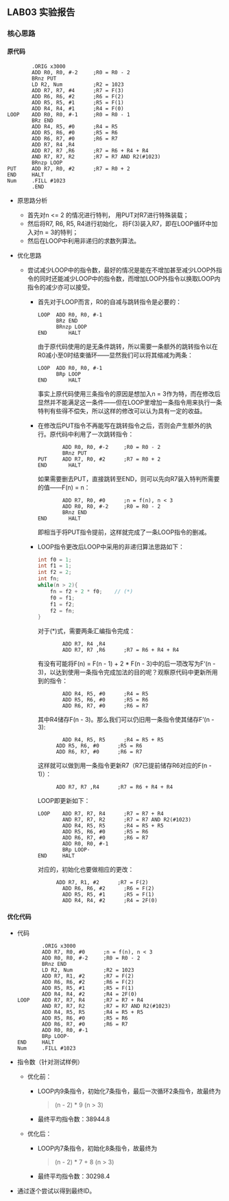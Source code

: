 ## LAB03 实验报告

### 核心思路

#### 原代码

```assembly
        .ORIG x3000
        ADD R0, R0, #-2     ;R0 = R0 - 2
        BRnz PUT
        LD R2, Num          ;R2 = 1023
        ADD R7, R7, #4      ;R7 = F(3)
        ADD R6, R6, #2      ;R6 = F(2)
        ADD R5, R5, #1      ;R5 = F(1)
        ADD R4, R4, #1      ;R4 = F(0)
LOOP    ADD R0, R0, #-1     ;R0 = R0 - 1
        BRz END
        ADD R4, R5, #0      ;R4 = R5
        ADD R5, R6, #0      ;R5 = R6
        ADD R6, R7, #0      ;R6 = R7
        ADD R7, R4 ,R4      
        ADD R7, R7 ,R6      ;R7 = R6 + R4 + R4
        AND R7, R7, R2      ;R7 = R7 AND R2(#1023)
        BRnzp LOOP
PUT     ADD R7, R0, #2      ;R7 = R0 + 2
END     HALT
Num     .FILL #1023
		.END
```

- 原思路分析
  - 首先对n <= 2 的情况进行特判， 用PUT对R7进行特殊装载；
  - 然后将R7, R6, R5, R4进行初始化， 将F(3)装入R7，即在LOOP循环中加入对n = 3的特判；
  - 然后在LOOP中利用非递归的求数列算法。

- 优化思路

  - 尝试减少LOOP中的指令数，最好的情况是能在不增加甚至减少LOOP外指令的同时还能减少LOOP中的指令数，而增加LOOP外指令以换取LOOP内指令的减少亦可以接受。

    - 首先对于LOOP而言，R0的自减与跳转指令是必要的：

      ```assembly
      LOOP	ADD R0, R0, #-1
      		BRz END
      		BRnzp LOOP
      END		HALT
      ```

      由于原代码使用的是无条件跳转，所以需要一条额外的跳转指令以在R0减小至0时结束循环——显然我们可以将其缩减为两条：

      ```assembly
      LOOP	ADD R0, R0, #-1
      		BRp LOOP
      END		HALT
      ```

      事实上原代码使用三条指令的原因是想加入n = 3作为特，而在修改后显然并不能满足这一条件——但在LOOP里增加一条指令用来执行一条特判有些得不偿失，所以这样的修改可以认为具有一定的收益。

    - 在修改后PUT指令不再能写在跳转指令之后，否则会产生额外的执行。原代码中利用了一次跳转指令：

      ```assembly
              ADD R0, R0, #-2     ;R0 = R0 - 2
              BRnz PUT
      PUT     ADD R7, R0, #2      ;R7 = R0 + 2
      END		HALT
      ```

      如果需要删去PUT，直接跳转至END，则可以先向R7装入特判所需要的值——F(n) = n：

      ```assembly
              ADD R7, R0, #0      ;n = f(n), n < 3
              ADD R0, R0, #-2     ;R0 = R0 - 2
              BRnz END
      END		HALT
      ```

      即相当于将PUT指令提前，这样就完成了一条LOOP指令的删减。

    - LOOP指令更改后LOOP中采用的非递归算法思路如下：

      ```c
      int f0 = 1;
      int f1 = 1;
      int f2 = 2;
      int fn;
      while(n > 2){    
          fn = f2 + 2 * f0;    // (*)
          f0 = f1;    
          f1 = f2;    
          f2 = fn;
      }
      ```

      对于(*)式，需要两条汇编指令完成：

      ```assembly
              ADD R7, R4 ,R4      
              ADD R7, R7 ,R6      ;R7 = R6 + R4 + R4
      ```

      有没有可能将F(n) = F(n - 1) + 2 * F(n - 3)中的后一项改写为F‘(n - 3)，以达到使用一条指令完成加法的目的呢？观察原代码中更新所用到的指令：

      ```assembly
              ADD R4, R5, #0      ;R4 = R5
              ADD R5, R6, #0      ;R5 = R6
              ADD R6, R7, #0      ;R6 = R7
      ```

      其中R4储存F(n - 3)。那么我们可以仍旧用一条指令使其储存F’(n - 3):

      ```assembly
              ADD R4, R5, R5      ;R4 = R5 + R5
          	ADD R5, R6, #0      ;R5 = R6
          	ADD R6, R7, #0      ;R6 = R7
      ```

      这样就可以做到用一条指令更新R7（R7已提前储存R6对应的F(n - 1)）：

      ```assembly
           	ADD R7, R7 ,R4      ;R7 = R6 + R4 + R4
      ```

      LOOP即更新如下：

      ```assembly
      LOOP    ADD R7, R7, R4      ;R7 = R7 + R4
              AND R7, R7, R2      ;R7 = R7 AND R2(#1023)
              ADD R4, R5, R5      ;R4 = R5 + R5
              ADD R5, R6, #0      ;R5 = R6
              ADD R6, R7, #0      ;R6 = R7
              ADD R0, R0, #-1
              BRp LOOP·
      END     HALT
      ```

      对应的，初始化也要做相应的更改：

      ```assembly
      		ADD R7, R1, #2      ;R7 = F(2)
              ADD R6, R6, #2      ;R6 = F(2)
              ADD R5, R5, #1      ;R5 = F(1)
              ADD R4, R4, #2      ;R4 = 2F(0)
      ```

#### 优化代码

- 代码

  ```assembly
          .ORIG x3000
          ADD R7, R0, #0      ;n = f(n), n < 3
          ADD R0, R0, #-2     ;R0 = R0 - 2
          BRnz END
          LD R2, Num          ;R2 = 1023
          ADD R7, R1, #2      ;R7 = F(2)
          ADD R6, R6, #2      ;R6 = F(2)
          ADD R5, R5, #1      ;R5 = F(1)
          ADD R4, R4, #2      ;R4 = 2F(0)
  LOOP    ADD R7, R7, R4      ;R7 = R7 + R4
          AND R7, R7, R2      ;R7 = R7 AND R2(#1023)
          ADD R4, R5, R5      ;R4 = R5 + R5
          ADD R5, R6, #0      ;R5 = R6
          ADD R6, R7, #0      ;R6 = R7
          ADD R0, R0, #-1
          BRp LOOP·
  END     HALT
  Num     .FILL #1023
  ```

- 指令数（针对测试样例）

  - 优化前：
  
    - LOOP内9条指令，初始化7条指令，最后一次循环2条指令，故最终为
  
      > (n - 2) * 9 (n > 3)
  
    - 最终平均指令数：38944.8
  
  - 优化后：
  
    - LOOP内7条指令，初始化8条指令，故最终为
  
      > (n - 2) * 7 + 8 (n > 3)
  
    - 最终平均指令数：30298.4 

- 通过逐个尝试以得到最终ID。

